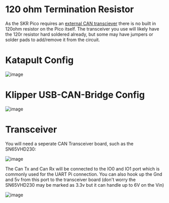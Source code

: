 # 120 ohm Termination Resistor

As the SKR Pico requires an [external CAN transciever](#ransceiver) there is no built in 120ohm resistor on the Pico itself. The transceiver you use will likely have the 120r resistor hard soldered already, but some may have jumpers or solder pads to add/remove it from the circuit.


# Katapult Config

![image](https://user-images.githubusercontent.com/124253477/221390508-c6fdd63a-f4af-46e1-b100-ee90dd723bf8.png)

# Klipper USB-CAN-Bridge Config

![image](https://user-images.githubusercontent.com/124253477/221390518-b7f15c58-6beb-43bd-a47b-d6823956e997.png)

# Transceiver
You will need a seperate CAN Transceiver board, such as the SN65VHD230:

![image](https://user-images.githubusercontent.com/124253477/221390554-0cf82868-2157-4f14-bdcf-168e59c8f22d.png)

The Can Tx and Can Rx will be connected to the IO0 and IO1 port which is commonly used for the UART Pi connection. You can also hook up the Gnd and 5v from this port to the transceiver board (don't worry the SN65VHD230 may be marked as 3.3v but it can handle up to 6V on the Vin)

![image](https://user-images.githubusercontent.com/124253477/221390636-6342067f-1a2a-4b18-99a4-d33441dab933.png)






